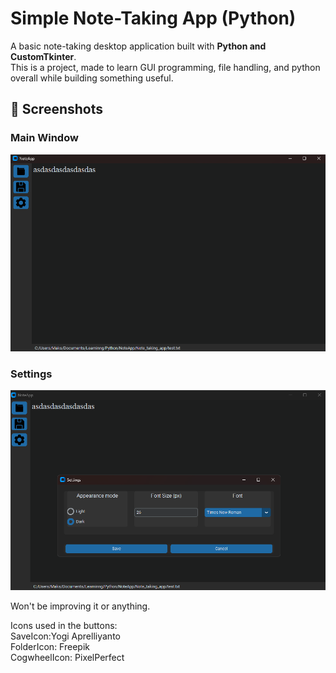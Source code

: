 
# Simple Note-Taking App (Python)

A basic note-taking desktop application built with **Python and CustomTkinter**.  
This is a project, made to learn GUI programming, file handling, and python overall while building something useful.

## 📸 Screenshots

### Main Window
![Main App Window](assets/screenshots/main.png)

### Settings
![Settings](assets/screenshots/settings.png)

Won't be improving it or anything.  

Icons used in the buttons:  
SaveIcon:Yogi Aprelliyanto  
FolderIcon: Freepik  
CogwheelIcon: PixelPerfect  

